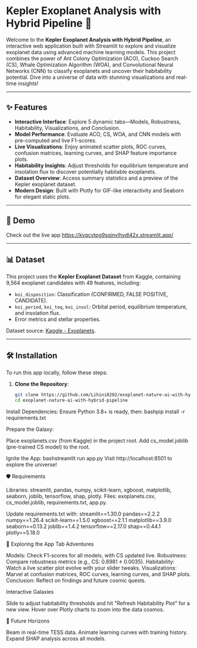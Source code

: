 # Kepler Exoplanet Analysis with Hybrid Pipeline 🌌

Welcome to the **Kepler Exoplanet Analysis with Hybrid Pipeline**, an interactive web application built with Streamlit to explore and visualize exoplanet data using advanced machine learning models. This project combines the power of Ant Colony Optimization (ACO), Cuckoo Search (CS), Whale Optimization Algorithm (WOA), and Convolutional Neural Networks (CNN) to classify exoplanets and uncover their habitability potential. Dive into a universe of data with stunning visualizations and real-time insights!

---

## ✨ Features

- **Interactive Interface**: Explore 5 dynamic tabs—Models, Robustness, Habitability, Visualizations, and Conclusion.
- **Model Performance**: Evaluate ACO, CS, WOA, and CNN models with pre-computed and live F1-scores.
- **Live Visualizations**: Enjoy animated scatter plots, ROC curves, confusion matrices, learning curves, and SHAP feature importance plots.
- **Habitability Insights**: Adjust thresholds for equilibrium temperature and insolation flux to discover potentially habitable exoplanets.
- **Dataset Overview**: Access summary statistics and a preview of the Kepler exoplanet dataset.
- **Modern Design**: Built with Plotly for GIF-like interactivity and Seaborn for elegant static plots.

---

## 🚀 Demo

Check out the live app https://kvqcvtpg9sqjnvlhydl42x.streamlit.app/ 

---

## 📊 Dataset

This project uses the **Kepler Exoplanet Dataset** from Kaggle, containing 9,564 exoplanet candidates with 49 features, including:
- `koi_disposition`: Classification (CONFIRMED, FALSE POSITIVE, CANDIDATE).
- `koi_period`, `koi_teq`, `koi_insol`: Orbital period, equilibrium temperature, and insolation flux.
- Error metrics and stellar properties.

Dataset source: [Kaggle - Exoplanets](https://www.kaggle.com/datasets/arashnic/exoplanets).

---

## 🛠️ Installation

To run this app locally, follow these steps:

1. **Clone the Repository**:
   ```bash
   git clone https://github.com/Lihini0202/exoplanet-nature-ai-with-hybrid-pipeline.git
   cd exoplanet-nature-ai-with-hybrid-pipeline

Install Dependencies:
Ensure Python 3.8+ is ready, then:
bashpip install -r requirements.txt

Prepare the Galaxy:

Place exoplanets.csv (from Kaggle) in the project root.
Add cs_model.joblib (pre-trained CS model) to the root.


Ignite the App:
bashstreamlit run app.py
Visit http://localhost:8501 to explore the universe!


🛡️ Requirements

Libraries: streamlit, pandas, numpy, scikit-learn, xgboost, matplotlib, seaborn, joblib, tensorflow, shap, plotly.
Files: exoplanets.csv, cs_model.joblib, requirements.txt, app.py.

Update requirements.txt with:
streamlit==1.30.0
pandas==2.2.2
numpy==1.26.4
scikit-learn==1.5.0
xgboost==2.1.1
matplotlib==3.9.0
seaborn==0.13.2
joblib==1.4.2
tensorflow==2.17.0
shap==0.44.1
plotly==5.18.0

🎨 Exploring the App
Tab Adventures

Models: Check F1-scores for all models, with CS updated live.
Robustness: Compare robustness metrics (e.g., CS: 0.6981 ± 0.0035).
Habitability: Watch a live scatter plot evolve with your slider tweaks.
Visualizations: Marvel at confusion matrices, ROC curves, learning curves, and SHAP plots.
Conclusion: Reflect on findings and future cosmic quests.

Interactive Galaxies

Slide to adjust habitability thresholds and hit "Refresh Habitability Plot" for a new view.
Hover over Plotly charts to zoom into the data cosmos.


🌠 Future Horizons

Beam in real-time TESS data.
Animate learning curves with training history.
Expand SHAP analysis across all models.



